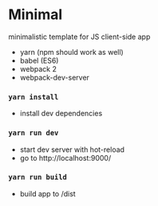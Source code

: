 
# Minimal 
minimalistic template for JS client-side app

* yarn (npm should work as well)
* babel (ES6)
* webpack 2
* webpack-dev-server


### `yarn install`
- install dev dependencies

### `yarn run dev`
- start dev server with hot-reload
- go to http://localhost:9000/

### `yarn run build`
- build app to /dist
